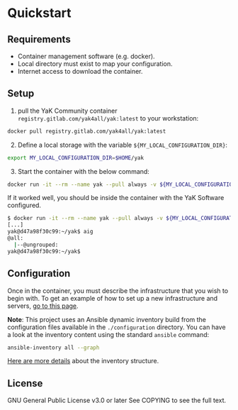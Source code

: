 # Quickstart

## Requirements

- Container management software (e.g. docker).
- Local directory must exist to map your configuration.
- Internet access to download the container.

## Setup

1. pull the YaK Community container `registry.gitlab.com/yak4all/yak:latest` to your workstation:

```bash
docker pull registry.gitlab.com/yak4all/yak:latest
```

2. Define a local storage with the variable `${MY_LOCAL_CONFIGURATION_DIR}`:

```bash
export MY_LOCAL_CONFIGURATION_DIR=$HOME/yak
```

3. Start the container with the below command:

```bash
docker run -it --rm --name yak --pull always -v ${MY_LOCAL_CONFIGURATION_DIR}:/workspace/yak/configuration/infrastructure registry.gitlab.com/yak4all/yak bash
```

If it worked well, you should be inside the container with the YaK Software configured.

```bash
$ docker run -it --rm --name yak --pull always -v ${MY_LOCAL_CONFIGURATION_DIR}:/workspace/yak/configuration/infrastructure registry.gitlab.com/yak4all/yak bash
[...]
yak@d47a98f30c99:~/yak$ aig
@all:
  |--@ungrouped:
yak@d47a98f30c99:~/yak$
```

## Configuration

Once in the container, you must describe the infrastructure that you wish to begin with.
To get an example of how to set up a new infrastructure and servers, [go to this page](https://gitlab.com/yak4all/yak/-/blob/main/configuration/README.md).

**Note**: This project uses an Ansible dynamic inventory build from the configuration files available in the `./configuration` directory.
You can have a look at the inventory content using the standard `ansible` command:

```bash
ansible-inventory all --graph
```

[Here are more details](https://gitlab.com/yak4all/yak/-/tree/main/collections/ansible_collections/yak/core) about the inventory structure.

## License

GNU General Public License v3.0 or later
See COPYING to see the full text.
